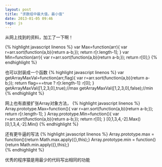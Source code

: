 ```yaml
---
layout: post
title: "求数组中最大值，最小值"
date: 2013-01-05 09:46
tags: js
---
```

  从网上找到的资料，加工了一下啊！
  
  <!-- more -->
  
{% highlight javascript linenos %}
var Max=function(arr){
var r=arr.sort(function(a,b){return a-b;});
return r[r.length-1];
}
var Min=function(arr){
var r=arr.sort(function(a,b){return a-b;});
return r[0];}
{% endhighlight %}

也可以封装成一个函数
{% highlight javascript linenos %}
var getArrayMaxVal=function(arr,flag){
var r=arr.sort(function(a,b){return a-b;});
return flag===true ? r[r.length-1]: r[0];
}
getArrayMaxVal([1,2,3,0],true);//max
getArrayMaxVal([1,2,3,0],false);//min
{% endhighlight %}
  
网上也有直接扩张Array对象方法，
{% highlight javascript linenos %}
Array.prototype.Max=function(){ 
var r=arr.sort(function(a,b){return a-b;});
return r[r.length-1];
}
Array.prototype.Min=function(){
var r=arr.sort(function(a,b){return a-b;});
return r[0];
} 
[0,1,3,4,-2].Max()
[0,1,3,4,-2].Min()
{% endhighlight %}

还有更牛逼的写法
{% highlight javascript linenos %}
 Array.prototype.max = function(){return Math.max.apply({},this);}
 Array.prototype.min = function(){return Math.min.apply({},this);}  
{% endhighlight %}
 
优秀的程序猿是用<span class="stress">最少的代码</span>写出相同的功能